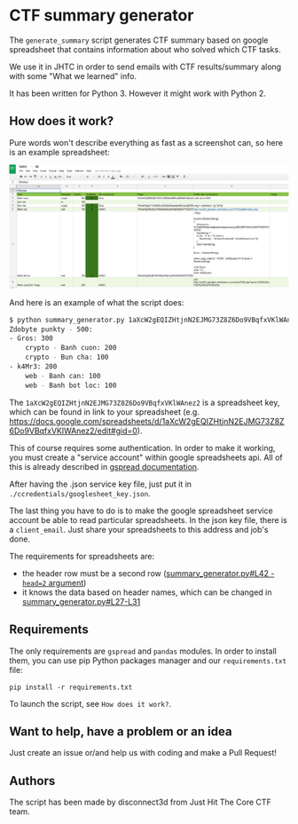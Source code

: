 # CTF summary generator

The `generate_summary` script generates CTF summary based on google spreadsheet that contains information about who solved which CTF tasks. 

We use it in JHTC in order to send emails with CTF results/summary along with some "What we learned" info.

It has been written for Python 3. However it might work with Python 2.

## How does it work?

Pure words won't describe everything as fast as a screenshot can, so here is an example spreadsheet:

![google spreadsheet screenshot](docs/spreadsheet.png)

And here is an example of what the script does:

```bash
$ python summary_generator.py 1aXcW2gEQIZHtjnN2EJMG73Z8Z6Do9VBqfxVKlWAnez2
Zdobyte punkty - 500:
- Gros: 300
    crypto - Banh cuon: 200
    crypto - Bun cha: 100
- k4Mr3: 200
    web - Banh can: 100
    web - Banh bot loc: 100
```

The `1aXcW2gEQIZHtjnN2EJMG73Z8Z6Do9VBqfxVKlWAnez2` is a spreadsheet key, which can be found in link to your spreadsheet (e.g. https://docs.google.com/spreadsheets/d/1aXcW2gEQIZHtjnN2EJMG73Z8Z6Do9VBqfxVKlWAnez2/edit#gid=0).

This of course requires some authentication. In order to make it working, you must create a "service account" within google spreadsheets api. All of this is already described in [gspread documentation](http://gspread.readthedocs.io/en/latest/oauth2.html).

After having the .json service key file, just put it in `./ccredentials/googlesheet_key.json`.

The last thing you have to do is to make the google spreadsheet service account be able to read particular spreadsheets. In the json key file, there is a `client_email`. Just share your spreadsheets to this address and job's done.

The requirements for spreadsheets are:
* the header row must be a second row ([summary_generator.py#L42 - `head=2` argument](https://github.com/JustHitTheCore/ctf_summary_generator/blob/master/summary_generator.py#L42))
* it knows the data based on header names, which can be changed in [summary_generator.py#L27-L31](https://github.com/JustHitTheCore/ctf_summary_generator/blob/master/summary_generator.py#L27-L31)

## Requirements

The only requirements are `gspread` and `pandas` modules. In order to install them, you can use pip Python packages manager and our `requirements.txt` file:

```
pip install -r requirements.txt
```

To launch the script, see `How does it work?`.

## Want to help, have a problem or an idea

Just create an issue or/and help us with coding and make a Pull Request!

## Authors

The script has been made by disconnect3d from Just Hit The Core CTF team.

